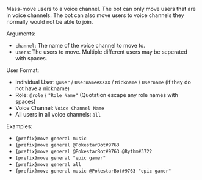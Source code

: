Mass-move users to a voice channel. The bot can only move users that are in voice channels. The bot can also move users to voice channels they normally would not be able to join.

Arguments:
* `channel`: The name of the voice channel to move to.
* `users`: The users to move. Multiple different users may be seperated with spaces.

User Format:
* Individual User: `@user` / `Username#XXXX` / `Nickname` / `Username` (if they do not have a nickname)
* Role: `@role` / `"Role Name"` (Quotation escape any role names with spaces)
* Voice Channel: `Voice Channel Name`
* All users in all voice channels: `all`

Examples:
* `{prefix}move general music`
* `{prefix}move general @PokestarBot#9763`
* `{prefix}move general @PokestarBot#9763 @Rythm#3722`
* `{prefix}move general "epic gamer"`
* `{prefix}move general all`
* `{prefix}move general music @PokestarBot#9763 "epic gamer"`
